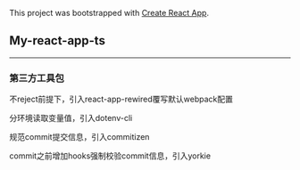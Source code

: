 This project was bootstrapped with [Create React App](https://github.com/facebook/create-react-app).

## My-react-app-ts

---

### 第三方工具包

不reject前提下，引入react-app-rewired覆写默认webpack配置

分环境读取变量值，引入dotenv-cli

规范commit提交信息，引入commitizen

commit之前增加hooks强制校验commit信息，引入yorkie
